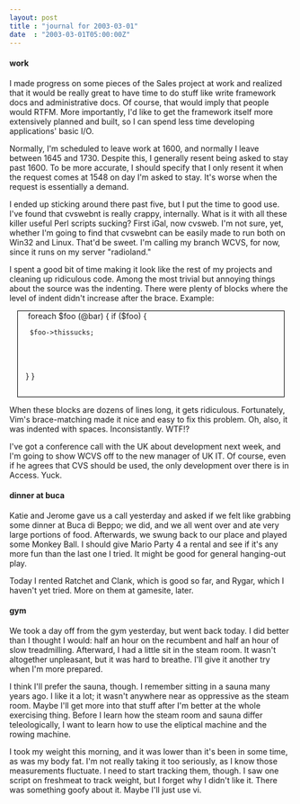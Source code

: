 ```yaml
---
layout: post
title : "journal for 2003-03-01"
date  : "2003-03-01T05:00:00Z"
---
```

<h4>work</h4>I made progress on some pieces of the Sales project at work and realized that it would be really great to have time to do stuff like write framework docs and administrative docs.  Of course, that would imply that people would RTFM.  More importantly, I'd like to get the framework itself more extensively planned and built, so I can spend less time developing applications' basic I/O.

Normally, I'm scheduled to leave work at 1600, and normally I leave between 1645 and 1730.  Despite this, I generally resent being asked to stay past 1600. To be more accurate, I should specify that I only resent it when the request comes at 1548 on day I'm asked to stay.  It's worse when the request is essentially a demand.

I ended up sticking around there past five, but I put the time to good use. I've found that cvswebnt is really crappy, internally.  What is it with all these killer useful Perl scripts sucking?  First iGal, now cvsweb.  I'm not sure, yet, whether I'm going to find that cvswebnt can be easily made to run both on Win32 and Linux.  That'd be sweet.  I'm calling my branch WCVS, for now, since it runs on my server "radioland."

I spent a good bit of time making it look like the rest of my projects and cleaning up ridiculous code.  Among the most trivial but annoying things about the source was the indenting.  There were plenty of blocks where the level of indent didn't increase after the brace.  Example:

<div style='white-space:pre;margin:0 1em;padding:0 1em 1em;border:thin black solid'> foreach $foo (@bar) { if ($foo) {
<pre><code>	$foo->thissucks;
</code></pre>

} } </div>

When these blocks are dozens of lines long, it gets ridiculous.  Fortunately, Vim's brace-matching made it nice and easy to fix this problem.  Oh, also, it was indented with spaces.  Inconsistantly.  WTF!?

I've got a conference call with the UK about development next week, and I'm going to show WCVS off to the new manager of UK IT.  Of course, even if he agrees that CVS should be used, the only development over there is in Access. Yuck.<h4>dinner at buca</h4>Katie and Jerome gave us a call yesterday and asked if we felt like grabbing some dinner at Buca di Beppo;  we did, and we all went over and ate very large portions of food.  Afterwards, we swung back to our place and played some Monkey Ball.  I should give Mario Party 4 a rental and see if it's any more fun than the last one I tried.  It might be good for general hanging-out play.

Today I rented Ratchet and Clank, which is good so far, and Rygar, which I haven't yet tried.  More on them at gamesite, later.<h4>gym</h4>We took a day off from the gym yesterday, but went back today.  I did better than I thought I would: half an hour on the recumbent and half an hour of slow treadmilling.  Afterward, I had a little sit in the steam room.  It wasn't altogether unpleasant, but it was hard to breathe.  I'll give it another try when I'm more prepared.

I think I'll prefer the sauna, though.  I remember sitting in a sauna many years ago.  I like it a lot; it wasn't anywhere near as oppressive as the steam room.  Maybe I'll get more into that stuff after I'm better at the whole exercising thing.  Before I learn how the steam room and sauna differ teleologically, I want to learn how to use the eliptical machine and the rowing machine. 

I took my weight this morning, and it was lower than it's been in some time, as was my body fat.  I'm not really taking it too seriously, as I know those measurements fluctuate.  I need to start tracking them, though.  I saw one script on freshmeat to track weight, but I forget why I didn't like it.  There was something goofy about it.  Maybe I'll just use vi.

